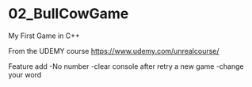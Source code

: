 # 02_BullCowGame
My First Game in C++

From the UDEMY course https://www.udemy.com/unrealcourse/


Feature add
-No number
-clear console after retry a new game
-change your word
